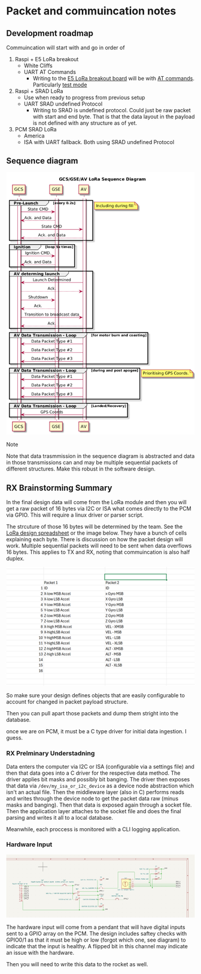 # Packet and commuincation notes

## Development roadmap

Commuincation will start with and go in order of

1. Raspi + E5 LoRa breakout
    - White Cliffs
    - UART AT Commands
        - Writing to the [E5 LoRa breakout board](https://core-electronics.com.au/makerverse-lora-e5-breakout-module.html) will be with [AT commands](https://files.seeedstudio.com/products/317990687/res/LoRa-E5+AT+Command+Specification_V1.0+.pdf). Particularly [test mode](https://files.seeedstudio.com/products/317990687/res/LoRa-E5+AT+Command+Specification_V1.0+.pdf#page=52)
1. Raspi + SRAD LoRa
    - Use when ready to progress from previous setup
    - UART SRAD undefined Protocol
        - Writing to SRAD is undefined protocol. Could just be raw packet with start and end byte. That is that the data layout in the payload is not defined with any structure as of yet.
1. PCM SRAD LoRa
    - America
    - ISA with UART fallback. Both using SRAD undefined Protocol

## Sequence diagram

![sequence diagram](assets/sequence_diagram.png)

> [!NOTE]  
> Note that data trasmmission in the sequence diagram is abstracted and data in those transmissions can and may be multiple sequential packets of different structures. Make this robust in the software design.

## RX Brainstorming Summary

In the final design data will come from the LoRa module and then you will get a raw packet of 16 bytes via I2C or ISA what comes directly to the PCM via GPIO. This will require a linux driver or parser script.

The strcuture of those 16 bytes will be determined by the team. See the [LoRa design spreadsheet](https://rmiteduau-my.sharepoint.com/:x:/r/personal/s3783701_student_rmit_edu_au/_layouts/15/Doc.aspx) or the image below. They have a bunch of cells explaining each byte. There is discussion on how the packet design will work. Multiple sequential packets will need to be sent when data overflows 16 bytes. This applies to TX and RX, noting that commuincation is also half duplex.

![packet payload design](assets/payload_prelim.png)

So make sure your design defines objects that are easily configurable to account for changed in packet payload structure. 

Then you can pull apart those packets and dump them stright into the database.

once we are on PCM, it must be a C type driver for initial data ingestion. I guess. 

### RX Prelminary Understadning

Data enters the computer via I2C or ISA (configurable via a settings file) and then that data goes into a C driver for the respective data method. The driver applies bit masks and possibly bit banging. The driver then exposes that data via `/dev/my_isa_or_i2c_device` as a device node abstraction which isn't an actual file. Then the middleware layer (also in C) performs reads and writes through the device node to get the packet data raw (minus masks and banging). Then that data is exposed again through a socket file. Then the application layer attaches to the socket file and does the final parsing and writes it all to a local database. 

Meanwhile, each proccess is monitored with a CLI logging application. 

### Hardware Input

![Hardware pendant schematic](assets/pendant_schematic.png)

The hardware input will come from a pendant that will have digital inputs sent to a GPIO array on the PCM. The design includes saftey checks with GPIO0/1 as that it must be high or low (forgot which one, see diagram) to indicate that the input is healthy. A flipped bit in this channel may indicate an issue with the hardware. 

Then you will need to write this data to the rocket as well.